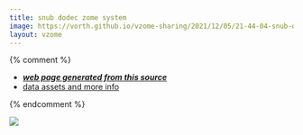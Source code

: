 ```yaml
---
title: snub dodec zome system
image: https://vorth.github.io/vzome-sharing/2021/12/05/21-44-04-snub-dodec-zome-system/snub-dodec-zome-system.png
layout: vzome
---
```


{% comment %}
 - [***web page generated from this source***][post]
 - [data assets and more info][github]

[post]: <https://vorth.github.io/vzome-sharing/2021/12/05/snub-dodec-zome-system-21-44-04.html>
[github]: <https://github.com/vorth/vzome-sharing/tree/main/2021/12/05/21-44-04-snub-dodec-zome-system/>
{% endcomment %}

<vzome-viewer style="width: 100%; height: 65vh;"
       src="https://vorth.github.io/vzome-sharing/2021/12/05/21-44-04-snub-dodec-zome-system/snub-dodec-zome-system.vZome" >
  <img src="https://vorth.github.io/vzome-sharing/2021/12/05/21-44-04-snub-dodec-zome-system/snub-dodec-zome-system.png" />
</vzome-viewer>